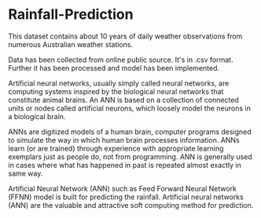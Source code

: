 # Rainfall-Prediction

This dataset contains about 10 years of daily weather observations from numerous Australian weather stations.

Data has been collected from online public source. It's in .csv format. Further it has been processed and model has been implemented.

Artificial neural networks, usually simply called neural networks, are computing systems inspired by the biological neural networks that constitute animal brains. An ANN is based on a collection of connected units or nodes called artificial neurons, which loosely model the neurons in a biological brain.

ANNs are digitized models of a human brain, computer programs designed to simulate the way in which human brain processes information. ANNs learn (or are trained) through experience with appropriate learning exemplars just as people do, not from programming. ANN is generally used in cases where what has happened in past is repeated almost exactly in same way.

Artificial Neural Network (ANN) such as Feed Forward Neural Network (FFNN) model is built for predicting the rainfall. Artificial neural networks (ANN) are the valuable and attractive soft computing method for prediction.
